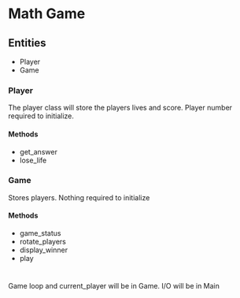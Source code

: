 # Math Game

## Entities
* Player
* Game

### Player
The player class will store the players lives and score. Player number required to initialize.

#### Methods
* get_answer
* lose_life

### Game
Stores players. Nothing required to initialize

#### Methods
* game_status
* rotate_players
* display_winner
* play

#
Game loop and current_player will be in Game. I/O will be in Main
